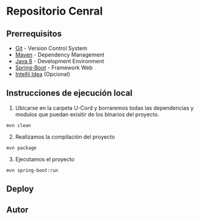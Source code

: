 <h1>Repositorio Cenral</h1>

## Prerrequisitos

- [Git](https://git-scm.com/downloads) - Version Control System
- [Maven](https://maven.apache.org/download.cgi) - Dependency Management
- [Java 8](https://www.java.com/download/ie_manual.jsp) - Development Environment
- [Spring-Boot](https://spring.io/projects/spring-boot) - Framework Web
- [Intellij Idea](https://www.jetbrains.com/es-es/idea/download/) (Opcional)

## Instrucciones de ejecución local

1. Ubicarse en la carpeta U-Cord y borraremos todas las dependencias y modulos que puedan exisitir de los binarios del proyecto.

```maven
mvn clean
```

2. Realizamos la compilación del proyecto

```maven
mvn package
```

3. Ejecutamos el proyecto

```maven
mvn spring-boot:run
```

## Deploy

## Autor
